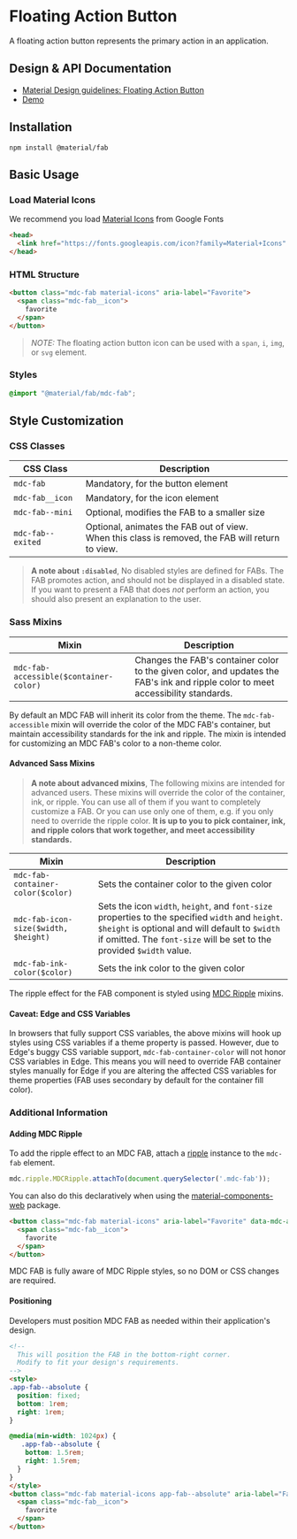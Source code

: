 <!--docs:
title: "Floating Action Button"
layout: detail
section: components
excerpt: "A floating action button represents the primary action in an application"
iconId: button
path: /catalog/buttons/floating-action-buttons/
-->

# Floating Action Button

<!--<div class="article__asset">
  <a class="article__asset-link"
     href="https://material-components-web.appspot.com/fab.html">
    <img src="{{ site.rootpath }}/images/mdc_web_screenshots/fabs.png" width="78" alt="Floating action button screenshot">
  </a>
</div>-->

A floating action button represents the primary action in an application.

## Design & API Documentation

<ul class="icon-list">
  <li class="icon-list-item icon-list-item--spec">
    <a href="https://material.io/guidelines/components/buttons-floating-action-button.html">Material Design guidelines: Floating Action Button</a>
  </li>
  <li class="icon-list-item icon-list-item--link">
    <a href="https://material-components-web.appspot.com/fab.html">Demo</a>
  </li>
</ul>

## Installation

```
npm install @material/fab
```

## Basic Usage

### Load Material Icons

We recommend you load [Material Icons](https://material.io/icons/) from Google Fonts

```html
<head>
  <link href="https://fonts.googleapis.com/icon?family=Material+Icons" rel="stylesheet">
</head>
```

### HTML Structure

```html
<button class="mdc-fab material-icons" aria-label="Favorite">
  <span class="mdc-fab__icon">
    favorite
  </span>
</button>
```

> _NOTE:_ The floating action button icon can be used with a `span`, `i`, `img`, or `svg` element.

### Styles

```scss
@import "@material/fab/mdc-fab";
```

## Style Customization

### CSS Classes

CSS Class | Description
--- | ---
`mdc-fab` | Mandatory, for the button element
`mdc-fab__icon` | Mandatory, for the icon element
`mdc-fab--mini` | Optional, modifies the FAB to a smaller size
`mdc-fab--exited` | Optional, animates the FAB out of view.<br>When this class is removed, the FAB will return to view.

> **A note about `:disabled`**, No disabled styles are defined for FABs. The FAB promotes action, and should not be displayed in a disabled state. If you want to present a FAB that does *not* perform an action, you should also present an explanation to the user.

### Sass Mixins

Mixin | Description
--- | ---
`mdc-fab-accessible($container-color)` | Changes the FAB's container color to the given color, and updates the FAB's ink and ripple color to meet accessibility standards.

By default an MDC FAB will inherit its color from the theme. The `mdc-fab-accessible` mixin will override the color of the MDC FAB's container, but maintain accessibility standards for the ink and ripple. The mixin is intended for customizing an MDC FAB's color to a non-theme color.

#### Advanced Sass Mixins

> **A note about advanced mixins**, The following mixins are intended for advanced users. These mixins will override the color of the container, ink, or ripple. You can use all of them if you want to completely customize a FAB. Or you can use only one of them, e.g. if you only need to override the ripple color. **It is up to you to pick container, ink, and ripple colors that work together, and meet accessibility standards.**

Mixin | Description
--- | ---
`mdc-fab-container-color($color)` | Sets the container color to the given color
`mdc-fab-icon-size($width, $height)` | Sets the icon `width`, `height`, and `font-size` properties to the specified `width` and `height`. `$height` is optional and will default to `$width` if omitted. The `font-size` will be set to the provided `$width` value.
`mdc-fab-ink-color($color)` | Sets the ink color to the given color

The ripple effect for the FAB component is styled using [MDC Ripple](../mdc-ripple) mixins.

#### Caveat: Edge and CSS Variables

In browsers that fully support CSS variables, the above mixins will hook up styles using CSS variables if a theme property is passed.
However, due to Edge's buggy CSS variable support, `mdc-fab-container-color` will not honor CSS variables in Edge.
This means you will need to override FAB container styles manually for Edge if you are altering the affected CSS variables for theme properties (FAB uses secondary by default for the container fill color).

### Additional Information

#### Adding MDC Ripple

To add the ripple effect to an MDC FAB, attach a [ripple](../mdc-ripple) instance to the
`mdc-fab` element.

```js
mdc.ripple.MDCRipple.attachTo(document.querySelector('.mdc-fab'));
```

You can also do this declaratively when using the [material-components-web](../material-components-web) package.

```html
<button class="mdc-fab material-icons" aria-label="Favorite" data-mdc-auto-init="MDCRipple">
  <span class="mdc-fab__icon">
    favorite
  </span>
</button>
```

MDC FAB is fully aware of MDC Ripple styles, so no DOM or CSS changes are required.

#### Positioning

Developers must position MDC FAB as needed within their application's design.

```html
<!--
  This will position the FAB in the bottom-right corner.
  Modify to fit your design's requirements.
-->
<style>
.app-fab--absolute {
  position: fixed;
  bottom: 1rem;
  right: 1rem;
}

@media(min-width: 1024px) {
   .app-fab--absolute {
    bottom: 1.5rem;
    right: 1.5rem;
  }
}
</style>
<button class="mdc-fab material-icons app-fab--absolute" aria-label="Favorite">
  <span class="mdc-fab__icon">
    favorite
  </span>
</button>
```
